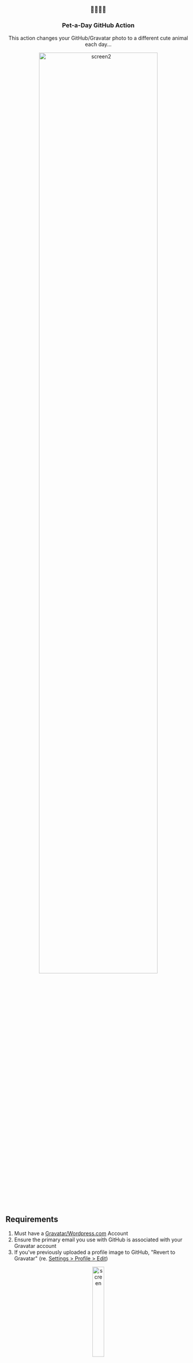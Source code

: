 <h3 align="center">🐶🐹🐰🐱</h3>
<h3 align="center">Pet-a-Day GitHub Action</h3>

<p align="center">This action changes your GitHub/Gravatar photo to a different cute animal each day...</p>

<p align="center"><img src="https://user-images.githubusercontent.com/459713/109923925-8182d480-7c8d-11eb-80a8-430fd292d9ff.png" alt="screen2" width="80%" /></p>

## Requirements

1. Must have a [Gravatar/Wordpress.com](http://en.gravatar.com/) Account
2. Ensure the primary email you use with GitHub is associated with your Gravatar account
3. If you've previously uploaded a profile image to GitHub, "Revert to Gravatar" (re. [Settings > Profile > Edit](https://github.com/settings/profile))

<p align="center"><img src="https://user-images.githubusercontent.com/459713/109911892-fac3fc80-7c78-11eb-81fb-bbff3cc58091.png" alt="screen" width="25%" /></p>
<p align="center"><img src="https://user-images.githubusercontent.com/459713/109922257-0d473180-7c8b-11eb-991a-0aca01ce9367.png" alt="screen2" width="25%" /></p>

## Installation / Usage

1. Create a `.github/workflows/pet-a-day.yml` file in any repo...
2. Add the following...

```yaml
name: "Pet-a-Day"
on:
  schedule:
    - cron: "0 0 * * *"
jobs:
  update-avatar:
    runs-on: ubuntu-latest
    steps:
    - uses: darcyclarke/pet-a-day-action@v1.0.5
      with:
        email:  ${{ secrets.EMAIL }}
        password: ${{ secrets.PASSWORD }}
```

## Inputs

#### `email`

* **Required** The primary email used for your GitHub account
* **Note:** You should use [GitHub Action Secrets](https://docs.github.com/en/actions/reference/encrypted-secrets) to set this value (re. `https://github.com/<username>/<repo>/settings/secrets/actions`)

#### `password`

* **Required** The password associated with your Gravatar/WordPress.com account
* **Note:** You should use [GitHub Action Secrets](https://docs.github.com/en/actions/reference/encrypted-secrets) to set this value (re. `https://github.com/<username>/<repo>/settings/secrets/actions`)

#### `query`

* **Optional** Comma delimited list of categories to be used to choose the image (ex. `frogs,birds`)
* **Default** `dog,cat,dogs,cats,kittens,puppies,puppy,kitten`

## F.A.Qs

* "How long does it take to see an update?"
  * After a job run it can take a little while to see your profile update based on GitHub's caching (you can confirm a new photo was uploaded/mapped by checking [Gravatar](http://en.gravatar.com/))
* "How often does this run?"
  * Well, the cron scheduling is actually up to you... "daily" is probably nice/fine... definitely be mindful of the platform's limitations/policies though ❤️ 
* "How does this work?"
  * Under the hood, we use [**unsplash.com**](https://unsplash.com/)'s random image endpoint along with the defined `query` (aka. "categories") param to fetch a lovely animal image, upload that to Gravatar, set it as the default profile photo & thus, setting it as your default GitHub profile photo (* if you followed the steps above of course...)
* "Why does this exist?"
  * You can thank &/or blame [**@JasonEtco**](https://github.com/JasonEtco)

<p align="center"><a href="https://twitter.com/JasonEtco/status/1367150811571175432"><img src="https://user-images.githubusercontent.com/459713/110038942-791eae00-7d0e-11eb-8685-7f39859a7040.png" alt="tweet" width="50%" /></a></p>
